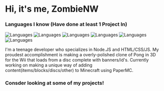 # Hi, it's me, ZombieNW

### Languages I know (Have done at least 1 Project In)
![Languages](https://badgen.net/badge/language/Node.JS/green) ![Languages](https://badgen.net/badge/language/C/blue) ![Languages](https://badgen.net/badge/language/C++/blue) ![Languages](https://badgen.net/badge/language/C%23/blue) ![Languages](https://badgen.net/badge/language/HTML%20CSS%20JS/red) ![Languages](https://badgen.net/badge/language/Java/red)

I'm a teenage developer who specializes in Node.JS and HTML/CSS/JS.
My proudest accomplishment is making a overly-polished clone of Pong in 3D for the Wii that loads from a disc complete with banners/id's.
Currently working on making a unique way of adding content(items/blocks/discs/other) to Minecraft using PaperMC.

### Consder looking at some of my projects!
